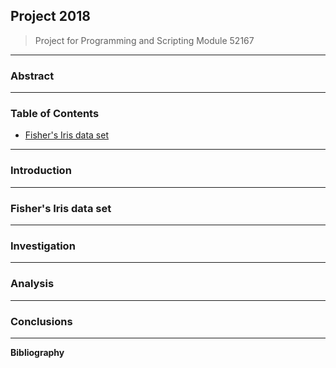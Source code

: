 ## Project 2018
> Project for Programming and Scripting Module 52167
---
### Abstract
---
### Table of Contents

- [Fisher's Iris data set](https://github.com/SharonNicG/Project-2018/tree/master/fishers_iris_data_set)

---
### Introduction
---
### Fisher's Iris data set
---
### Investigation
---
### Analysis
---
### Conclusions
---
**Bibliography**
